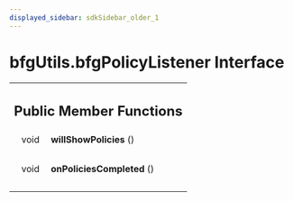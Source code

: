 ```yaml
---
displayed_sidebar: sdkSidebar_older_1
---
```

# bfgUtils.bfgPolicyListener Interface 

<div class="contents"><table class="memberdecls"><tr class="heading"><td colspan="2"><h2 class="groupheader"><a id="pub-methods" name="pub-methods"></a> Public Member Functions</h2></td></tr><tr class="memitem:ae8bbfaf7c3593c89ac708632aa0fe245"><td class="memItemLeft" align="right" valign="top"><a id="ae8bbfaf7c3593c89ac708632aa0fe245" name="ae8bbfaf7c3593c89ac708632aa0fe245"></a> void&#160;</td><td class="memItemRight" valign="bottom"><b>willShowPolicies</b> ()</td></tr><tr class="separator:ae8bbfaf7c3593c89ac708632aa0fe245"><td class="memSeparator" colspan="2">&#160;</td></tr><tr class="memitem:a3b72862b2fc70ef6b545f40e15d6e09e"><td class="memItemLeft" align="right" valign="top"><a id="a3b72862b2fc70ef6b545f40e15d6e09e" name="a3b72862b2fc70ef6b545f40e15d6e09e"></a> void&#160;</td><td class="memItemRight" valign="bottom"><b>onPoliciesCompleted</b> ()</td></tr><tr class="separator:a3b72862b2fc70ef6b545f40e15d6e09e"><td class="memSeparator" colspan="2">&#160;</td></tr></table></div> 
